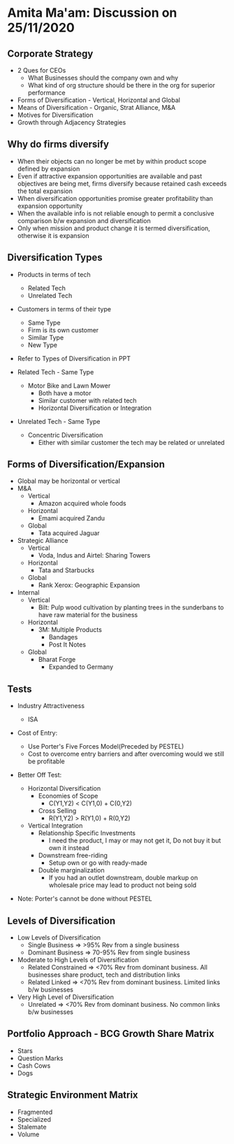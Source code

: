 # Amita Ma'am: Discussion on 25/11/2020

## Corporate Strategy
- 2 Ques for CEOs
	- What Businesses should the company own and why
	- What kind of org structure should be there in the org for superior performance
- Forms of Diversification - Vertical, Horizontal and Global
- Means of Diversification - Organic, Strat Alliance, M&A
- Motives for Diversification
- Growth through Adjacency Strategies

## Why do firms diversify
- When their objects can no longer be met by within product scope defined by expansion
- Even if attractive expansion opportunities are available and past objectives are being met, firms diversify because retained cash exceeds the total expansion
- When diversification opportunities promise greater profitability than expansion opportunity
- When the available info is not reliable enough to permit a conclusive comparison b/w expansion and diversification
- Only when mission and product change it is termed diversification, otherwise it is expansion

## Diversification Types
- Products in terms of tech
	- Related Tech
	- Unrelated Tech
- Customers in terms of their type
	- Same Type
	- Firm is its own customer
	- Similar Type
	- New Type

- Refer to Types of Diversification in PPT

- Related Tech - Same Type
	- Motor Bike and Lawn Mower
		- Both have a motor
		- Similar customer with related tech
		- Horizontal Diversification or Integration
- Unrelated Tech - Same Type
	- Concentric Diversification
		- Either with similar customer the tech may be related or unrelated

## Forms of Diversification/Expansion
- Global may be horizontal or vertical
- M&A
	- Vertical
		- Amazon acquired whole foods
	- Horizontal
		- Emami acquired Zandu
	- Global
		- Tata acquired Jaguar
- Strategic Alliance
	- Vertical
		- Voda, Indus and Airtel: Sharing Towers
	- Horizontal
		- Tata and Starbucks
	- Global
		- Rank Xerox: Geographic Expansion
- Internal
	- Vertical
		- Bilt: Pulp wood cultivation by planting trees in the sunderbans to have raw material for the business
	- Horizontal
		- 3M: Multiple Products
			- Bandages
			- Post It Notes
	- Global
		- Bharat Forge
			- Expanded to Germany

## Tests
- Industry Attractiveness
	- ISA
- Cost of Entry:
	- Use Porter's Five Forces Model(Preceded by PESTEL)
	- Cost to overcome entry barriers and after overcoming would we still be profitable
- Better Off Test:
	- Horizontal Diversification
		- Economies of Scope
			- C(Y1,Y2) < C(Y1,0) + C(0,Y2)
		- Cross Selling
			- R(Y1,Y2) > R(Y1,0) + R(0,Y2)
	- Vertical Integration
		- Relationship Specific Investments
			- I need the product, I may or may not get it, Do not buy it but own it instead
		- Downstream free-riding
			- Setup own or go with ready-made
		- Double marginalization
			- If you had an outlet downstream, double markup on wholesale price may lead to product not being sold

- Note: Porter's cannot be done without PESTEL

## Levels of Diversification
- Low Levels of Diversification
	- Single Business => >95% Rev from a single business
	- Dominant Business => 70-95% Rev from single business
- Moderate to High Levels of Diversification
	- Related Constrained => <70% Rev from dominant business. All businesses share product, tech and distribution links
	- Related Linked => <70% Rev from dominant business. Limited links b/w businesses
- Very High Level of Diversification
	- Unrelated => <70% Rev from dominant business. No common links b/w businesses

## Portfolio Approach - BCG Growth Share Matrix
- Stars
- Question Marks
- Cash Cows
- Dogs

## Strategic Environment Matrix
- Fragmented
- Specialized
- Stalemate
- Volume
